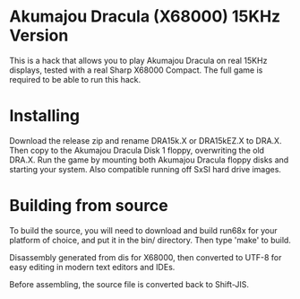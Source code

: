 # Akumajou Dracula (X68000) 15KHz Version
This is a hack that allows you to play Akumajou Dracula on real 15KHz displays, tested with a real Sharp X68000 Compact. The full game is required to be able to run this hack.

# Installing
Download the release zip and rename DRA15k.X or DRA15kEZ.X to DRA.X. Then copy to the Akumajou Dracula Disk 1 floppy, overwriting the old DRA.X. Run the game by mounting both Akumajou Dracula floppy disks and starting your system. Also compatible running off SxSI hard drive images.

# Building from source
To build the source, you will need to download and build run68x for your platform of choice, and put it in the bin/ directory. Then type 'make' to build.

Disassembly generated from dis for X68000, then converted to UTF-8 for easy editing in modern text editors and IDEs.

Before assembling, the source file is converted back to Shift-JIS.
